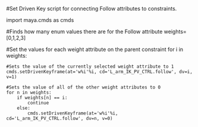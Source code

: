 #Set Driven Key script for connecting Follow attributes to constraints.

import maya.cmds as cmds

#Finds how many enum values there are for the Follow attribute
weights=[0,1,2,3]

#Set the values for each weight attribute on the parent constraint
for i in weights:

    #Sets the value of the currently selected weight attribute to 1
    cmds.setDrivenKeyframe(at='w%i'%i, cd='L_arm_IK_PV_CTRL.follow', dv=i, v=1)
    
    #Sets the value of all of the other weight attributes to 0
    for n in weights:
        if weights[n] == i:
            continue
        else:
            cmds.setDrivenKeyframe(at='w%i'%i, cd='L_arm_IK_PV_CTRL.follow', dv=n, v=0)
